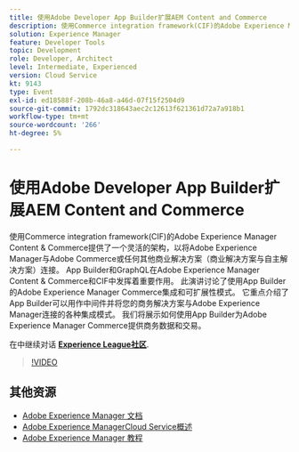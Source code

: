 ```yaml
---
title: 使用Adobe Developer App Builder扩展AEM Content and Commerce
description: 使用Commerce integration framework(CIF)的Adobe Experience Manager Content & Commerce提供了一个灵活的架构，以将Adobe Experience Manager与Adobe Commerce或任何其他商业解决方案（商业解决方案与自主解决方案）连接。 App Builder和GraphQL在Adobe Experience Manager Content & Commerce和CIF中发挥着重要作用。 此演讲讨论了使用App Builder的Adobe Experience Manager Commerce集成和可扩展性模式。 它重点介绍了App Builder可以用作中间件并将您的商务解决方案与Adobe Experience Manager连接的各种集成模式。 我们将展示如何使用App Builder为Adobe Experience Manager Commerce提供商务数据和交易。
solution: Experience Manager
feature: Developer Tools
topic: Development
role: Developer, Architect
level: Intermediate, Experienced
version: Cloud Service
kt: 9143
type: Event
exl-id: ed18588f-208b-46a8-a46d-07f15f2504d9
source-git-commit: 1792dc318643aec2c12613f621361d72a7a918b1
workflow-type: tm+mt
source-wordcount: '266'
ht-degree: 5%

---
```


# 使用Adobe Developer App Builder扩展AEM Content and Commerce

使用Commerce integration framework(CIF)的Adobe Experience Manager Content &amp; Commerce提供了一个灵活的架构，以将Adobe Experience Manager与Adobe Commerce或任何其他商业解决方案（商业解决方案与自主解决方案）连接。 App Builder和GraphQL在Adobe Experience Manager Content &amp; Commerce和CIF中发挥着重要作用。 此演讲讨论了使用App Builder的Adobe Experience Manager Commerce集成和可扩展性模式。 它重点介绍了App Builder可以用作中间件并将您的商务解决方案与Adobe Experience Manager连接的各种集成模式。 我们将展示如何使用App Builder为Adobe Experience Manager Commerce提供商务数据和交易。

在中继续对话 **[Experience League社区](https://adobe.ly/3om4942)**.

>[!VIDEO](https://video.tv.adobe.com/v/337567/?quality=12&learn=on&hidetitle=true)

## 其他资源

- [Adobe Experience Manager 文档](https://experienceleague.adobe.com/docs/experience-manager-cloud-service.html)
- [Adobe Experience ManagerCloud Service概述](https://experienceleague.adobe.com/docs/experience-manager-cloud-service/overview/home.html)
- [Adobe Experience Manager 教程](https://experienceleague.adobe.com/docs/experience-manager-tutorials.html)
